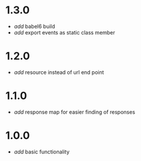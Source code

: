 # 1.3.0

* _add_ babel6 build
* _add_ export events as static class member

# 1.2.0

* _add_ resource instead of url end point

# 1.1.0

* _add_ response map for easier finding of responses

# 1.0.0

* _add_ basic functionality
